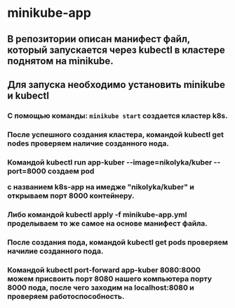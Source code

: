 # minikube-app
<h2>В репозитории описан манифест файл, который запускается через kubectl в кластере
поднятом на minikube.</h2>
<h2>Для запуска необходимо установить minikube и kubectl </h2>

### С помощью команды: ```minikube start``` создается кластер k8s.

<h3>После успешного создания кластера, командой kubectl get nodes проверяем наличие созданного нода.</h3>

<h3>Командой kubectl run app-kuber --image=nikolyka/kuber --port=8000 создаем pod

с названием k8s-app на имедже "nikolyka/kuber" и открываем порт 8000 контейнеру.</h3>
<h3>Либо командой kubectl apply -f minikube-app.yml проделываем то же самое на основе манифест файла.</h3>

<h3>После создания пода, командой kubectl get pods проверяем начилие созданного пода.</h3>

<h3>Командой kubectl port-forward app-kuber 8080:8000 можем присвоить порт 8080 нашего компьютера порту 8000 пода, после чего заходим на localhost:8080 и проверяем работоспособность. </h3>